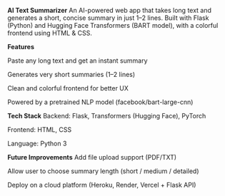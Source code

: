 **AI Text Summarizer**
An AI-powered web app that takes long text and generates a short, concise summary in just 1–2 lines.
Built with Flask (Python) and Hugging Face Transformers (BART model), with a colorful frontend using HTML & CSS.

**Features**

Paste any long text and get an instant summary

Generates very short summaries (1–2 lines)

Clean and colorful frontend for better UX

Powered by a pretrained NLP model (facebook/bart-large-cnn)

**Tech Stack**
Backend: Flask, Transformers (Hugging Face), PyTorch

Frontend: HTML, CSS

Language: Python 3

**Future Improvements**
Add file upload support (PDF/TXT)

Allow user to choose summary length (short / medium / detailed)

Deploy on a cloud platform (Heroku, Render, Vercel + Flask API)
